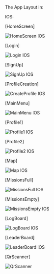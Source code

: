 The App Layout in: 

IOS: 

[HomeScreen]

![HomeScreen IOS](https://github.com/cetijunior/LivingApp/assets/78642663/484776d0-342b-413d-b97b-7027e9b65bb6)


[Login]

![Login IOS](https://github.com/cetijunior/LivingApp/assets/78642663/5dd341cc-194e-4c12-bee3-7ae15866c69f)



[SignUp]

![SignUp IOS](https://github.com/cetijunior/LivingApp/assets/78642663/280ad5ff-98ec-454c-949d-7553a33f0e27)



[ProfileCreation]

![CreateProfile IOS](https://github.com/cetijunior/LivingApp/assets/78642663/50621f77-cb2b-4ea6-89ad-c558aca750cd)



[MainMenu]

![MainMenu IOS](https://github.com/cetijunior/LivingApp/assets/78642663/b48181f7-e9eb-448f-bbc7-a677eb9e0398)



[Profile1]

![Profile1 IOS](https://github.com/cetijunior/LivingApp/assets/78642663/54f20ed4-32b9-47f0-8413-4f53161baadd)



[Profile2]

![Profile2 IOS](https://github.com/cetijunior/LivingApp/assets/78642663/1ad4be8d-142b-4063-8488-f2354f987bc6)



[Map]

![Map IOS](https://github.com/cetijunior/LivingApp/assets/78642663/f795d2bc-a606-4d54-a7f9-53a981b2ccdb)



[MissionsFull]

![MissionsFull IOS](https://github.com/cetijunior/LivingApp/assets/78642663/23654460-ae85-4719-9d86-81d8d24c3c9b)



[MissionsEmpty]

![MissionsEmpty IOS](https://github.com/cetijunior/LivingApp/assets/78642663/cae981e1-ade7-4f76-b2fe-466b270c96d6)



[LogBoard]

![LogBoard IOS](https://github.com/cetijunior/LivingApp/assets/78642663/84caaeb0-910a-4bdb-8216-f9be31d8447a)




[LeaderBoard]

![LeaderBoard IOS](https://github.com/cetijunior/LivingApp/assets/78642663/34a53449-ef6d-41da-95b5-f7131ffcdd0f)




[QrScanner]

![QrScanner](https://github.com/cetijunior/LivingApp/assets/78642663/dcc78e67-9f3f-489e-8245-3dbb75a19bd6)


